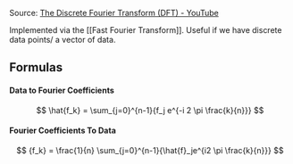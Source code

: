 Source: [The Discrete Fourier Transform (DFT) - YouTube](https://www.youtube.com/watch?v=nl9TZanwbBk&list=PLMrJAkhIeNNT_Xh3Oy0Y4LTj0Oxo8GqsC&index=15)

Implemented via the [[Fast Fourier Transform]].
Useful if we have discrete data points/ a vector of data.

##  Formulas
#### Data to Fourier Coefficients
$$
\hat{f_k} = \sum_{j=0}^{n-1}{f_j e^{-i 2 \pi \frac{k}{n}}}
$$

#### Fourier Coefficients To Data
$$
{f_k} = \frac{1}{n} \sum_{j=0}^{n-1}{\hat{f}_je^{i2 \pi \frac{k}{n}}}
$$


 